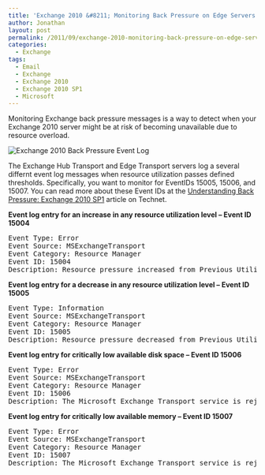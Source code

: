 ```yaml
---
title: 'Exchange 2010 &#8211; Monitoring Back Pressure on Edge Servers'
author: Jonathan
layout: post
permalink: /2011/09/exchange-2010-monitoring-back-pressure-on-edge-servers/
categories:
  - Exchange
tags:
  - Email
  - Exchange
  - Exchange 2010
  - Exchange 2010 SP1
  - Microsoft
---
```

Monitoring Exchange back pressure messages is a way to detect when your Exchange 2010 server might be at risk of becoming unavailable due to resource overload.

![Exchange 2010 Back Pressure Event Log][1]

The Exchange Hub Transport and Edge Transport servers log a several differnt event log messages when resource utilization passes defined thresholds. Specifically, you want to monitor for EventIDs 15005, 15006, and 15007. You can read more about these Event IDs at the <a title="Understanding Back Pressure: Exchange 2010 SP1" href="http://technet.microsoft.com/en-us/library/bb201658.aspx" target="_blank">Understanding Back Pressure: Exchange 2010 SP1</a> article on Technet.

**Event log entry for an increase in any resource utilization level &#8211; Event ID 15004**

<pre>Event Type: Error
Event Source: MSExchangeTransport
Event Category: Resource Manager
Event ID: 15004
Description: Resource pressure increased from Previous Utilization Level to Current Utilization Level.</pre>

**Event log entry for a decrease in any resource utilization level &#8211; Event ID 15005**

<pre>Event Type: Information
Event Source: MSExchangeTransport
Event Category: Resource Manager
Event ID: 15005
Description: Resource pressure decreased from Previous Utilization Level to Current Utilization Level.</pre>

**Event log entry for critically low available disk space &#8211; Event ID 15006**

<pre>Event Type: Error
Event Source: MSExchangeTransport
Event Category: Resource Manager
Event ID: 15006
Description: The Microsoft Exchange Transport service is rejecting messages because available disk space is below the configured threshold. Administrative action may be required to free disk space for the service to continue operations.</pre>

**Event log entry for critically low available memory &#8211; Event ID 15007**

<pre>Event Type: Error
Event Source: MSExchangeTransport
Event Category: Resource Manager
Event ID: 15007
Description: The Microsoft Exchange Transport service is rejecting message submissions because the service continues to consume more memory than the configured threshold. This may require that this service be restarted to continue normal operation.</pre>

 [1]: http://img.elderec.org/ss/2011/09/sst-2011-09-19_09.50.33.png